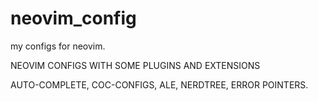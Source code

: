 # neovim_config
my configs for neovim.

NEOVIM CONFIGS WITH SOME PLUGINS AND EXTENSIONS

AUTO-COMPLETE, COC-CONFIGS, ALE, NERDTREE, ERROR POINTERS.
